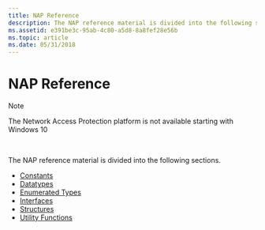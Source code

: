 ```yaml
---
title: NAP Reference
description: The NAP reference material is divided into the following sections.ConstantsDatatypesEnumerated TypesInterfacesStructuresUtility Functions
ms.assetid: e391be3c-95ab-4c80-a5d8-8a8fef28e56b
ms.topic: article
ms.date: 05/31/2018
---
```


# NAP Reference

> [!Note]  
> The Network Access Protection platform is not available starting with Windows 10

 

The NAP reference material is divided into the following sections.

-   [Constants](nap-constants.md)
-   [Datatypes](nap-datatypes.md)
-   [Enumerated Types](nap-enumerated-types.md)
-   [Interfaces](nap-interfaces.md)
-   [Structures](nap-structures.md)
-   [Utility Functions](nap-utility-functions.md)

 

 




